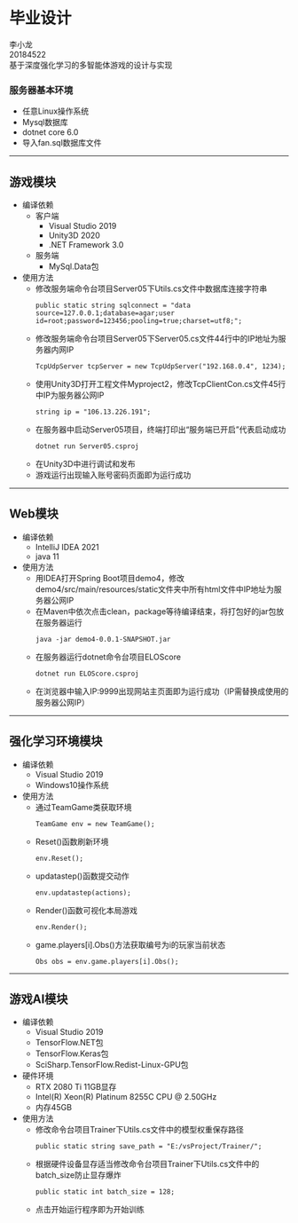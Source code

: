 # 毕业设计
李小龙  
20184522  
基于深度强化学习的多智能体游戏的设计与实现  

### 服务器基本环境
* 任意Linux操作系统
* Mysql数据库
* dotnet core 6.0
* 导入fan.sql数据库文件
****
## 游戏模块
* 编译依赖
  * 客户端
    * Visual Studio 2019
    * Unity3D 2020
    * .NET Framework 3.0
  * 服务端
    * MySql.Data包
* 使用方法
  * 修改服务端命令台项目Server05下Utils.cs文件中数据库连接字符串
    ```Csharp
    public static string sqlconnect = "data source=127.0.0.1;database=agar;user id=root;password=123456;pooling=true;charset=utf8;";
    ```
  * 修改服务端命令台项目Server05下Server05.cs文件44行中的IP地址为服务器内网IP  
    ```Csharp
    TcpUdpServer tcpServer = new TcpUdpServer("192.168.0.4", 1234);
    ```
  * 使用Unity3D打开工程文件Myproject2，修改TcpClientCon.cs文件45行中IP为服务器公网IP
    ```Csharp
    string ip = "106.13.226.191";
    ```
  * 在服务器中启动Server05项目，终端打印出“服务端已开启”代表启动成功
    ```
    dotnet run Server05.csproj
    ```
  * 在Unity3D中进行调试和发布
  * 游戏运行出现输入账号密码页面即为运行成功
****
## Web模块
* 编译依赖
  * IntelliJ IDEA 2021
  * java 11
* 使用方法
  * 用IDEA打开Spring Boot项目demo4，修改demo4/src/main/resources/static文件夹中所有html文件中IP地址为服务器公网IP
  * 在Maven中依次点击clean，package等待编译结束，将打包好的jar包放在服务器运行
    ```
    java -jar demo4-0.0.1-SNAPSHOT.jar
    ```
  * 在服务器运行dotnet命令台项目ELOScore
    ```
    dotnet run ELOScore.csproj
    ```
  * 在浏览器中输入IP:9999出现网站主页面即为运行成功（IP需替换成使用的服务器公网IP）
****
## 强化学习环境模块
* 编译依赖
  * Visual Studio 2019
  * Windows10操作系统
* 使用方法
  * 通过TeamGame类获取环境
    ```Csharp
    TeamGame env = new TeamGame();
    ```
  * Reset()函数刷新环境
    ```Csharp
    env.Reset();
    ```
  * updatastep()函数提交动作
    ```Csharp
    env.updatastep(actions);
    ```
  * Render()函数可视化本局游戏
    ```Csharp
    env.Render();
    ```
  * game.players[i].Obs()方法获取编号为i的玩家当前状态
    ```Csharp
    Obs obs = env.game.players[i].Obs();
    ```
****
## 游戏AI模块
* 编译依赖
  * Visual Studio 2019
  * TensorFlow.NET包
  * TensorFlow.Keras包
  * SciSharp.TensorFlow.Redist-Linux-GPU包
* 硬件环境
  * RTX 2080 Ti 11GB显存
  * Intel(R) Xeon(R) Platinum 8255C CPU @ 2.50GHz
  * 内存45GB
* 使用方法
  * 修改命令台项目Trainer下Utils.cs文件中的模型权重保存路径
    ```Csharp
    public static string save_path = "E:/vsProject/Trainer/";
    ```
  * 根据硬件设备显存适当修改命令台项目Trainer下Utils.cs文件中的batch_size防止显存爆炸
    ```Csharp
    public static int batch_size = 128;
    ```
  * 点击开始运行程序即为开始训练
